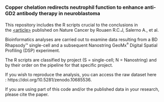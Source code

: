 <h1><strong style="font-size: 16px;">Copper chelation redirects neutrophil function to enhance anti-GD2 antibody therapy in neuroblastoma</strong></h1>
<p>This repository includes the R scripts crucial to the conclusions in the&nbsp;<a href="#top">&lt;article&gt;</a> published on Nature Cancer by Rouaen R.C.J, Salerno A., et al.</p>
<p>Bioinformatics analyses are carried out to examine data resulting from a BD Rhapsody&trade; single-cell and a subsequent Nanostring GeoMx<sup style="font-size: 10px;">&reg;</sup> Digital Spatial Profiling (DSP) experiment.</p>
<p>The R scripts are classified by project (S = single-cell; N = Nanostring) and by their order on the pipeline for that specific project.</p>
<p>If you wish to reproduce the analysis, you can access the raw dataset here :&nbsp;https://doi.org/10.5281/zenodo.10685536.</p>
<p>If you are using part of this code and/or the published data in your research, please cite the paper.</p>
